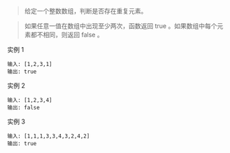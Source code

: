 >给定一个整数数组，判断是否存在重复元素。

>如果任意一值在数组中出现至少两次，函数返回 true 。如果数组中每个元素都不相同，则返回 false 。


实例 1
```
输入: [1,2,3,1]
输出: true
```

实例 2
```
输入: [1,2,3,4]
输出: false
```

实例 3
```
输入: [1,1,1,3,3,4,3,2,4,2]
输出: true
```
